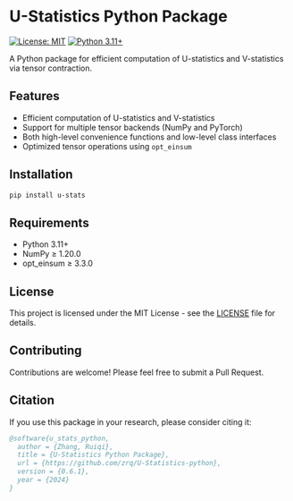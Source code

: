 # U-Statistics Python Package

[![License: MIT](https://img.shields.io/badge/License-MIT-yellow.svg)](https://opensource.org/licenses/MIT)
[![Python 3.11+](https://img.shields.io/badge/python-3.11+-blue.svg)](https://www.python.org/downloads/)

A Python package for efficient computation of U-statistics and V-statistics via tensor contraction.

## Features

- Efficient computation of U-statistics and V-statistics
- Support for multiple tensor backends (NumPy and PyTorch)
- Both high-level convenience functions and low-level class interfaces
- Optimized tensor operations using `opt_einsum`

## Installation

```bash
pip install u-stats
```

## Requirements

- Python 3.11+
- NumPy ≥ 1.20.0
- opt_einsum ≥ 3.3.0

## License

This project is licensed under the MIT License - see the [LICENSE](LICENSE) file for details.

## Contributing

Contributions are welcome! Please feel free to submit a Pull Request.

## Citation

If you use this package in your research, please consider citing it:

```bibtex
@software{u_stats_python,
  author = {Zhang, Ruiqi},
  title = {U-Statistics Python Package},
  url = {https://github.com/zrq/U-Statistics-python},
  version = {0.6.1},
  year = {2024}
}
```
